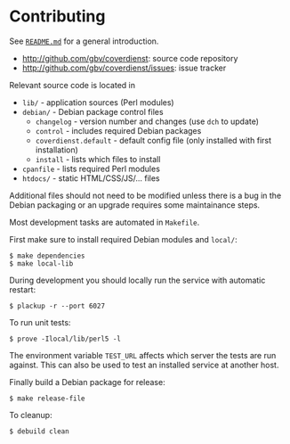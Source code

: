 # Contributing

See [`README.md`](README.md) for a general introduction.

* <http://github.com/gbv/coverdienst>: source code repository
* <http://github.com/gbv/coverdienst/issues>: issue tracker

Relevant source code is located in

* `lib/` - application sources (Perl modules)
* `debian/` - Debian package control files 
    * `changelog` - version number and changes 
      (use `dch` to update)
    * `control` - includes required Debian packages
    * `coverdienst.default` - default config file 
      (only installed with first installation)
    * `install` - lists which files to install
* `cpanfile` - lists required Perl modules
* `htdocs/` - static HTML/CSS/JS/... files

Additional files should not need to be modified unless there is a bug in the
Debian packaging or an upgrade requires some maintainance steps.

Most development tasks are automated in `Makefile`.

First make sure to install required Debian modules and `local/`:

    $ make dependencies
    $ make local-lib

During development you should locally run the service with automatic restart:

    $ plackup -r --port 6027
    
To run unit tests:

    $ prove -Ilocal/lib/perl5 -l

The environment variable `TEST_URL` affects which server the tests are run
against. This can also be used to test an installed service at another host.

Finally build a Debian package for release:

    $ make release-file

To cleanup:

    $ debuild clean

